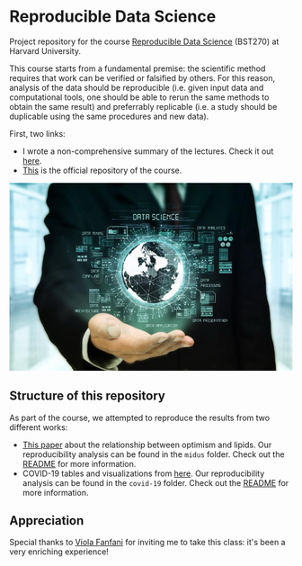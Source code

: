 # Reproducible Data Science

Project repository for the course [Reproducible Data Science](https://www.coursicle.com/harvard/courses/BST/270/) (BST270) at Harvard University. 

This course starts from a fundamental premise: the scientific method requires that work can be verified or falsified by others. For this reason, analysis of the data should be reproducible (i.e. given input data and computational tools, one should be able to rerun the same methods to obtain the same result) and preferrably replicable (i.e. a study should be duplicable using the same procedures and new data).

First, two links:

- I wrote a non-comprehensive summary of the lectures. Check it out [here](/Summary.pdf).
- [This](https://github.com/violafanfani/BST270-Winter2023) is the official repository of the course.

![Alt text](/cover.jpg?raw=true "Title")

## Structure of this repository

As part of the course, we attempted to reproduce the results from two different works:

- [This paper](https://www.ajconline.org/article/S0002-9149(13)00388-3/pdf) about the relationship between optimism and lipids. Our reproducibility analysis can be found in the ``midus`` folder. Check out the [README](midus/README.md) for more information. 
- COVID-19 tables and visualizations from [here](https://www.nytimes.com/interactive/2021/us/covid-cases.html). Our reproducibility analysis can be found in the ``covid-19`` folder. Check out the [README](covid-19/README.md) for more information. 

## Appreciation

Special thanks to [Viola Fanfani](https://violafanfani.github.io/) for inviting me to take this class: it's been a very enriching experience!
